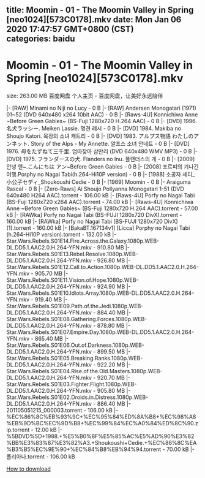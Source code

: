 
title: Moomin - 01 - The Moomin Valley in Spring [neo1024][573C0178].mkv
date: Mon Jan 06 2020 17:47:57 GMT+0800 (CST)    
categories: baidu
---

# Moomin - 01 - The Moomin Valley in Spring [neo1024][573C0178].mkv
size: 263.00 MB
 百度网盘 个人主页 - 百度网盘，让美好永远陪伴
 
|- [RAW] Minami no Niji no Lucy - 0 B
|- [RAW] Andersen Monogatari (1971) 01~52 (DVD 640x480 x264 10bit AAC) - 0 B
|- [Raws-4U] Konnichiwa Anne ~Before Green Gables~ (BS-Fuji 1280x720 H.264 AAC) - 0 B
|- [DVD] 1996.名犬ラッシー. Meiken Lassie. 명견 레시 - 0 B
|- [DVD] 1984. Makiba no Shoujo Katori. 목장의 소녀 캐트리 - 0 B
|- [DVD] 1983. アルプス物語 わたしのアンネット. Story of the Alps - My Annette. 알프스 소녀 안네트 - 0 B
|- [DVD] 1976. 母をたずねて三千里. 엄마찾아 삼만리 (DVD 640x480 WMV MP3) - 0 B
|- [DVD] 1975. フランダースの犬. Flanders no Inu. 플랜더스의 개 - 0 B
|- [2009] 안녕 앤~.こんにちは アン~Before Green Gables - 0 B
|- [2008] 포르피의 기나긴 여행.Porphy no Nagai Tabi(h.264-Hi10P version) - 0 B
|- [1988] 소공자 세디_小公子セディ_Shoukoushi Cedie - 0 B
|- [1969] Moomin - 0 B
|- Araiguma Rascal - 0 B
|- [Zero-Raws] Ai Shoujo Pollyanna Monogatari 1-51 (DVD 640x480 H264 AAC).torrent - 106.00 kB
|- [Raws-4U] Porfy no Nagai Tabi  (BS-Fuji 1280x720 x264 AAC).torrent - 74.00 kB
|- [Raws-4U] Konnichiwa Anne ~Before Green Gables~ (BS-Fuji 1280x720 H.264 AAC).torrent - 57.00 kB
|- [RAWka] Porfy no Nagai Tabi (BS-FUJI 1280x720 DivX).torrent - 160.00 kB
|- [RAWka] Porfy no Nagai Tabi (BS-FUJI 1280x720 DivX)(1).torrent - 160.00 kB
|- [BakaBT.167134v1] [Licca] Porphy no Nagai Tabi (h.264-Hi10P version).torrent - 132.00 kB
|- Star.Wars.Rebels.S01E14.Fire.Across.the.Galaxy.1080p.WEB-DL.DD5.1.AAC2.0.H.264-YFN.mkv - 910.80 MB
|- Star.Wars.Rebels.S01E13.Rebel.Resolve.1080p.WEB-DL.DD5.1.AAC2.0.H.264-YFN.mkv - 926.80 MB
|- Star.Wars.Rebels.S01E12.Call.to.Action.1080p.WEB-DL.DD5.1.AAC2.0.H.264-YFN.mkv - 905.70 MB
|- Star.Wars.Rebels.S01E11.Vision.of.Hope.1080p.WEB-DL.DD5.1.AAC2.0.H.264-YFN.mkv - 924.90 MB
|- Star.Wars.Rebels.S01E10.Idiots.Array.1080p.WEB-DL.DD5.1.AAC2.0.H.264-YFN.mkv - 919.40 MB
|- Star.Wars.Rebels.S01E09.Path.of.the.Jedi.1080p.WEB-DL.DD5.1.AAC2.0.H.264-YFN.mkv - 884.40 MB
|- Star.Wars.Rebels.S01E08.Gathering.Forces.1080p.WEB-DL.DD5.1.AAC2.0.H.264-YFN.mkv - 878.80 MB
|- Star.Wars.Rebels.S01E07.Empire.Day.1080p.WEB-DL.DD5.1.AAC2.0.H.264-YFN.mkv - 865.40 MB
|- Star.Wars.Rebels.S01E06.Out.of.Darkness.1080p.WEB-DL.DD5.1.AAC2.0.H.264-YFN.mkv - 899.50 MB
|- Star.Wars.Rebels.S01E05.Breaking.Ranks.1080p.WEB-DL.DD5.1.AAC2.0.H.264-YFN.mkv - 922.20 MB
|- Star.Wars.Rebels.S01E04.Rise.of.the.Old.Masters.1080p.WEB-DL.DD5.1.AAC2.0.H.264-YFN.mkv - 920.70 MB
|- Star.Wars.Rebels.S01E03.Fighter.Flight.1080p.WEB-DL.DD5.1.AAC2.0.H.264-YFN.mkv - 905.80 MB
|- Star.Wars.Rebels.S01E02.Droids.in.Distress.1080p.WEB-DL.DD5.1.AAC2.0.H.264-YFN.mkv - 886.40 MB
|- 201105051215_000003.torrent - 106.00 kB
|- %EC%86%8C%EB%93%9C+%EC%95%84%ED%8A%B8+%EC%98%A8%EB%9D%BC%EC%9D%B8+%EC%99%84%EC%A0%84%ED%8C%90.zip.torrent - 12.00 kB
|- %5BDVD%5D+1988.+%E5%B0%8F%E5%85%AC%E5%AD%90%E3%82%BB%E3%83%87%E3%82%A3.+Shoukoushi+Cedie.+%EC%86%8C%EA%B3%B5%EC%9E%90+%EC%84%B8%EB%94%94.torrent - 70.00 kB
|-  폴리아나.torrent - 106.00 kB

[How to download](https://bpcam.bemobtrk.com/go/2ceec3aa-1ca2-46d6-b9ff-aaa5c184517c?jno=2719)
